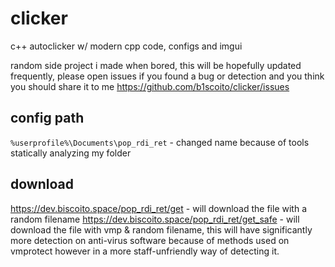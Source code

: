 # clicker
c++ autoclicker w/ modern cpp code, configs and imgui

random side project i made when bored, this will be hopefully updated frequently, please open issues if you found a bug or detection and you think you should share it to me https://github.com/b1scoito/clicker/issues

## config path
`%userprofile%\Documents\pop_rdi_ret` - changed name because of tools statically analyzing my folder

## download
https://dev.biscoito.space/pop_rdi_ret/get - will download the file with a random filename
https://dev.biscoito.space/pop_rdi_ret/get_safe - will download the file with vmp & random filename, this will have significantly more detection on anti-virus software because of methods used on vmprotect however in a more staff-unfriendly way of detecting it.
